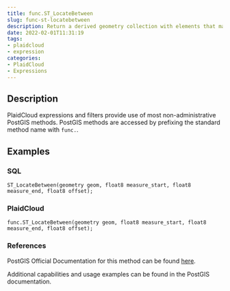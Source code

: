 ```yaml
---
title: func.ST_LocateBetween
slug: func-st-locatebetween
description: Return a derived geometry collection with elements that match the specified range of measures inclusively
date: 2022-02-01T11:31:19
tags:
- plaidcloud
- expression
categories:
- PlaidCloud
- Expressions
---
```



## Description


PlaidCloud expressions and filters provide use of most non-administrative PostGIS methods. PostGIS methods are accessed by prefixing the standard method name with `func.`.



## Examples


### SQL



```
ST_LocateBetween(geometry geom, float8 measure_start, float8 measure_end, float8 offset);
```


### PlaidCloud



```
func.ST_LocateBetween(geometry geom, float8 measure_start, float8 measure_end, float8 offset);
```


### References


PostGIS Official Documentation for this method can be found [here](https://postgis.net/docs/manual-3.1/ST_LocateBetween.html).



Additional capabilities and usage examples can be found in the PostGIS documentation.

